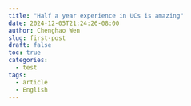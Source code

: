 ```yaml
---
title: "Half a year experience in UCs is amazing"
date: 2024-12-05T21:24:26-08:00
author: Chenghao Wen
slug: first-post
draft: false
toc: true
categories:
  - test
tags:
  - article
  - English
---
```



